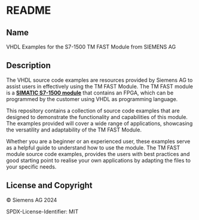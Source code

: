 # README

## Name

VHDL Examples for the S7-1500 TM FAST Module from SIEMENS AG

## Description

The VHDL source code examples are resources provided by Siemens AG to assist users in effectively using the TM FAST Module. 
The TM FAST module is a [**SIMATIC S7-1500 module**](https://support.industry.siemens.com/cs/ww/en/view/109817062) that contains an FPGA, which can be programmed by the customer using VHDL as programming language.

This repository contains a collection of source code examples that are designed to demonstrate the functionality and capabilities of this module. The examples provided will cover a wide range of applications, showcasing the versatility and adaptability of the TM FAST Module. 

Whether you are a beginner or an experienced user, these examples serve as a helpful guide to understand how to use the module. 
The TM FAST module source code examples, provides the users with best practices and good starting point to realise your own applications by adapting the files to your specific needs.

## License and Copyright

© Siemens AG 2024

SPDX-License-Identifier: MIT

